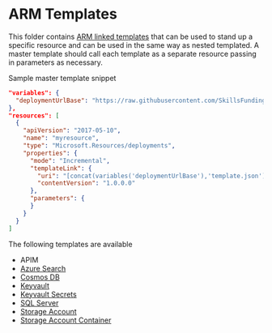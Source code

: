# ARM Templates

This folder contains [ARM linked templates](https://docs.microsoft.com/en-us/azure/azure-resource-manager/resource-group-linked-templates) 
that can be used to stand up a specific resource and can be used in the same way as nested templated.
A master template should call each template as a separate resource passing in parameters as necessary.

Sample master template snippet

```json
"variables": {
  "deploymentUrlBase": "https://raw.githubusercontent.com/SkillsFundingAgency/dfc-devops/master/ArmTemplates/"
},
"resources": [
  {
    "apiVersion": "2017-05-10",
    "name": "myresource",
    "type": "Microsoft.Resources/deployments",
    "properties": {
      "mode": "Incremental",
      "templateLink": {
        "uri": "[concat(variables('deploymentUrlBase'),'template.json')]",
        "contentVersion": "1.0.0.0"
      },
      "parameters": {
      }
    }
  }
]
```

The following templates are available

* APIM
* [Azure Search](azure-search.md)
* [Cosmos DB](cosmos-db.md)
* [Keyvault](keyvault.md)
* [Keyvault Secrets](keyvault-secrets.md)
* [SQL Server](sql-server.md)
* [Storage Account](storage-account.md)
* [Storage Account Container](storage-account-arm-container.md)

